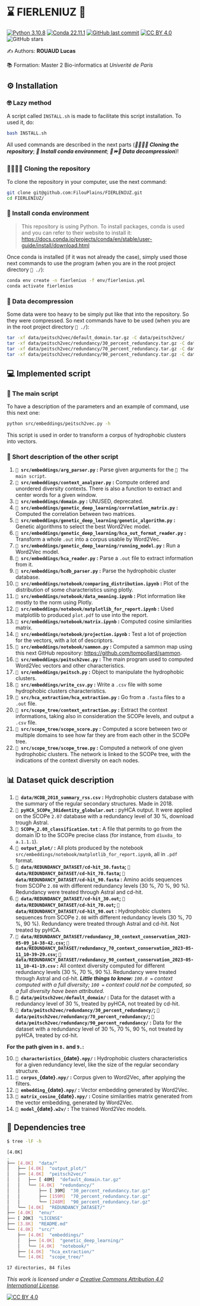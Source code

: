 # ⌛️ FIERLENIUZ 🦙

[![Python 3.10.8](https://img.shields.io/badge/python-%E2%89%A5_3.10.8-blue.svg)](https://www.python.org/downloads/release/python-397/)
[![Conda 22.11.1](https://img.shields.io/badge/miniconda-%E2%89%A5_22.11.1-green.svg)](https://docs.conda.io/en/latest/miniconda.html)
[![GitHub last commit](https://img.shields.io/github/last-commit/FilouPlains/FIERLENIUZ.svg)](https://github.com/FilouPlains/FIERLENIUZ)
[![CC BY 4.0](https://img.shields.io/badge/License-CC%20BY%204.0-lightgrey.svg)](http://creativecommons.org/licenses/by/4.0/)
![GitHub stars](https://img.shields.io/github/stars/FilouPlains/FIERLENIUZ.svg?style=social)

✍ Authors: **ROUAUD Lucas**

📚 Formation: Master 2 Bio-informatics at *Univerité de Paris*

## ⚙️ Installation

### 🤓 Lazy method

A script called `INSTALL.sh` is made to facilitate this script installation. To used it, do:

```bash
bash INSTALL.sh
```

All used commands are described in the next parts (_**🧍‍♂️🧍‍♂️ Cloning the repository**_; _**📶 Install conda environment**_; _**📁⏩📂 Data decompression**_)!

### 🧍‍♂️🧍‍♂️ Cloning the repository

To clone the repository in your computer, use the next command:

```bash
git clone git@github.com:FilouPlains/FIERLENIUZ.git
cd FIERLENIUZ/
```

### 📶 Install conda environment

> This repository is using Python. To install packages, conda is used and you can refer to their website to install it: https://docs.conda.io/projects/conda/en/stable/user-guide/install/download.html

Once conda is installed (if it was not already the case), simply used those next commands to use the program (when you are in the root project directory `📁 ./`):

```bash
conda env create -n fierlenius -f env/fierlenius.yml
conda activate fierlenius
```

### 📂 Data decompression

Some data were too heavy to be simply put like that into the repository. So they were compressed. So next commands have to be used (when you are in the root project directory `📁 ./`):

```bash
tar -xf data/peitsch2vec/default_domain.tar.gz -C data/peitsch2vec/
tar -xf data/peitsch2vec/redundancy/30_percent_redundancy.tar.gz -C data/peitsch2vec/redundancy/
tar -xf data/peitsch2vec/redundancy/70_percent_redundancy.tar.gz -C data/peitsch2vec/redundancy/
tar -xf data/peitsch2vec/redundancy/90_percent_redundancy.tar.gz -C data/peitsch2vec/redundancy/
```

## 💻 Implemented script

### 💾 The main script

To have a description of the parameters and an example of command, use this next one:

```bash
python src/embeddings/peitsch2vec.py -h
```

This script is used in order to transform a corpus of hydrophobic clusters into vectors.

### 📜 Short description of the other script

1. **`📁 src/embeddings/arg_parser.py` :** Parse given arguments for the `💾 The main script`.
2. **`📁 src/embeddings/context_analyzer.py` :** Compute ordered and unordered diversity contexts. There is also a function to extract and center words for a given window.
3. **`📁 src/embeddings/domain.py` :** UNUSED, deprecated.
4. **`📁 src/embeddings/genetic_deep_learning/correlation_matrix.py` :** Computed the correlation between two matrices.
5. **`📁 src/embeddings/genetic_deep_learning/genetic_algorithm.py` :** Genetic algorithms to select the best Word2Vec model.
6. **`📁 src/embeddings/genetic_deep_learning/hca_out_format_reader.py` :** Transform a whole `.out` into a corpus usable by Word2Vec.
7. **`📁 src/embeddings/genetic_deep_learning/running_model.py` :** Run a Word2Vec model.
8. **`📁 src/embeddings/hca_reader.py` :** Parse a `.out` file to extract information from it.
9. **`📁 src/embeddings/hcdb_parser.py` :** Parse the hydrophobic cluster database.
10. **`📁 src/embeddings/notebook/comparing_distribution.ipynb` :** Plot of the distribution of some characteristics using plotly.
11. **`📁 src/embeddings/notebook/data_meaning.ipynb` :** Plot information like mostly to the norm using Plotly.
12. **`📁 src/embeddings/notebook/matplotlib_for_report.ipynb` :** Used matplotlib to produced `plot.pdf` to use into the report.
13. **`📁 src/embeddings/notebook/matrix.ipynb` :** Computed cosine similarities matrix.
14. **`📁 src/embeddings/notebook/projection.ipynb` :** Test a lot of projection for the vectors, with a lot of descriptors.
15. **`📁 src/embeddings/notebook/sammon.py` :** Computed a sammon map using this next GitHub repository: https://github.com/tompollard/sammon.
16. **`📁 src/embeddings/peitsch2vec.py` :** The main program used to computed Word2Vec vectors and other characteristics.
17. **`📁 src/embeddings/peitsch.py` :** Object to manipulate the hydrophobic clusters.
18. **`📁 src/embeddings/write_csv.py` :** Write a `.csv` file with some hydrophobic clusters characteristics.
19. **`📁 src/hca_extraction/hca_extraction.py` :** Go from a `.fasta` files to a `.out` file.
20. **`📁 src/scope_tree/context_extraction.py` :** Extract the context informations, taking also in consideration the SCOPe levels, and output a `.csv` file.
21. **`📁 src/scope_tree/scope_score.py` :** Computed a score between two or multiple domains to see how far they are from each other in the SCOPe tree.
22. **`📁 src/scope_tree/scope_tree.py` :** Computed a network of one given hydrophobic clusters. The network is linked to the SCOPe tree, with the indications of the context diversity on each nodes.

## 📊 Dataset quick description

1. **`📁 data/HCDB_2018_summary_rss.csv` :** Hydrophobic clusters database with the summary of the regular secondary structures. Made in 2018.
2. **`📁 pyHCA_SCOPe_30identity_globular.out` :** pyHCA output. It were applied on the SCOPe `2.07` database with a redundancy level of 30 %, download trough Astral.
3. **`📁 SCOPe_2.08_classification.txt` :** A file that permits to go from the domain ID to the SCOPe precise class (for instance, from `d1ux8a_` to `a.1.1.1`).
4. **`📁 output_plot/` :** All plots produced by the notebook `src/embeddings/notebook/matplotlib_for_report.ipynb`, all in `.pdf` format.
5. **`📁 data/REDUNDANCY_DATASET/cd-hit_30.fasta`; `📁 data/REDUNDANCY_DATASET/cd-hit_70.fasta`; `📁 data/REDUNDANCY_DATASET/cd-hit_90.fasta` :** Amino acids sequences from SCOPe `2.08` with different redundancy levels (30 %, 70 %, 90 %). Redundancy were treated through Astral and cd-hit.
6. **`📁 data/REDUNDANCY_DATASET/cd-hit_30.out`; `📁 data/REDUNDANCY_DATASET/cd-hit_70.out`; `📁 data/REDUNDANCY_DATASET/cd-hit_90.out` :** Hydrophobic clusters sequences from SCOPe `2.08` with different redundancy levels (30 %, 70 %, 90 %). Redundancy were treated through Astral and cd-hit. Not treated by pyHCA.
7. **`📁 data/REDUNDANCY_DATASET/redundancy_30_context_conservation_2023-05-09_14-38-42.csv`; `📁 data/REDUNDANCY_DATASET/redundancy_70_context_conservation_2023-05-11_10-39-29.csv`; `📁 data/REDUNDANCY_DATASET/redundancy_90_context_conservation_2023-05-11_10-41-19.csv` :** All context diversity computed for different redundancy levels (30 %, 70 %, 90 %). Redundancy were treated through Astral and cd-hit. _**Little things to know:** `100.0 =` context computed with a full diversity; `100 =` context could not be computed, so a full diversity have been attributed._
8. **`📁 data/peitsch2vec/default_domain/` :** Data for the dataset with a redundancy level of 30 %, treated by pyHCA, not treated by cd-hit.
9. **`📁 data/peitsch2vec/redundancy/30_percent_redundancy/`; `📁 data/peitsch2vec/redundancy/70_percent_redundancy/`; `📁 data/peitsch2vec/redundancy/90_percent_redundancy/` :** Data for the dataset with a redundancy level of 30 %, 70 %, 90 %, not treated by pyHCA, treated by cd-hit.

**For the path given in `8.` and `9.`:**

10. **`📁 characteristics_`{date}`.npy/` :** Hydrophobic clusters characteristics for a given redundancy level, like the size of the regular secondary structure.
11. **`📁 corpus_`{date}`.npy/` :** Corpus given to Word2Vec, after applying the filters.
12. **`📁 embedding_`{date}`.npy/` :** Vector embedding generated by Word2Vec.
13. **`📁 matrix_cosine_`{date}`.npy/` :** Cosine similarities matrix generated from the vector embedding, generated by Word2Vec.
14. **`📁 model_`{date}`.w2v/` :** The trained Word2Vec models.

## 🌲 Dependencies tree

```bash
$ tree -lF -h

[4.0K]
.
├── [4.0K]  "data/"
│   ├── [4.0K]  "output_plot/"
│   ├── [4.0K]  "peitsch2vec/"
│   │   ├── [ 40M]  "default_domain.tar.gz"
│   │   └── [4.0K]  "redundancy/"
│   │       ├── [ 39M]  "30_percent_redundancy.tar.gz"
│   │       ├── [159M]  "70_percent_redundancy.tar.gz"
│   │       └── [248M]  "90_percent_redundancy.tar.gz"
│   └── [4.0K]  "REDUNDANCY_DATASET/"
├── [4.0K]  "env/"
├── [ 20K]  "LICENSE"
├── [3.8K]  "README.md"
└── [4.0K]  "src/"
    ├── [4.0K]  "embeddings/"
    │   ├── [4.0K]  "genetic_deep_learning/"
    │   └── [4.0K]  "notebook/"
    ├── [4.0K]  "hca_extraction/"
    └── [4.0K]  "scope_tree/"

17 directories, 84 files
```

_This work is licensed under a [Creative Commons Attribution 4.0 International License](http://creativecommons.org/licenses/by/4.0/)._

[![CC BY 4.0](https://i.creativecommons.org/l/by/4.0/88x31.png)](http://creativecommons.org/licenses/by/4.0/)
